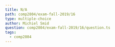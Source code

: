```yaml
---
title: N/A
path: comp2804/exam-fall-2019/16
type: multiple-choice
author: Michiel Smid
question: comp2804/exam-fall-2019/16/question.ts
tags:
  - comp2804
---
```


